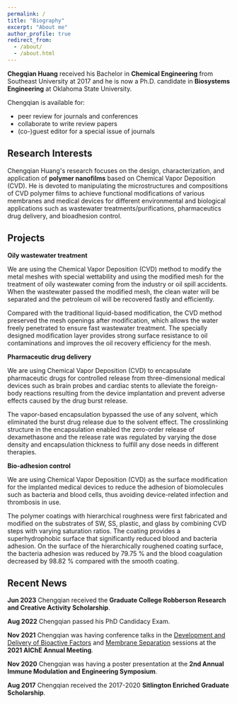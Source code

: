 ```yaml
---
permalink: /
title: "Biography"
excerpt: "About me"
author_profile: true
redirect_from: 
  - /about/
  - /about.html
---
```


**Chegqian Huang** received his Bachelor in **Chemical Engineering** from Southeast University at 2017 and he is now a Ph.D. candidate in **Biosystems Engineering** at Oklahoma State University. 

Chengqian is available for:

* peer review for journals and conferences
* collaborate to write review papers
* (co-)guest editor for a special issue of journals

Research Interests
------

Chengqian Huang's research focuses on the design, characterization, and application of **polymer nanofilms** based on Chemical Vapor Deposition (CVD). He is devoted to manipulating the microstructures and compositions of CVD polymer films to achieve functional modifications of various membranes and medical devices for different environmental and biological applications such as wastewater treatments/purifications, pharmaceutics drug delivery, and bioadhesion control.

Projects
------
**Oily wastewater treatment**

We are using the Chemical Vapor Deposition (CVD) method to modify the metal meshes with special wettability and using the modified mesh for the treatment of oily wastewater coming from the industry or oil spill accidents. When the wastewater passed the modified mesh, the clean water will be separated and the petroleum oil will be recovered fastly and efficiently.

Compared with the traditional liquid-based modification, the CVD method preserved the mesh openings after modification, which allows the water freely penetrated to ensure fast wastewater treatment. The specially designed modification layer provides strong surface resistance to oil contaminations and improves the oil recovery efficiency for the mesh.  

**Pharmaceutic drug delivery**

We are using Chemical Vapor Deposition (CVD) to encapsulate pharmaceutic drugs for controlled release from three-dimensional medical devices such as brain probes and cardiac stents to alleviate the foreign-body reactions resulting from the device implantation and prevent adverse effects caused by the drug burst release.

The vapor-based encapsulation bypassed the use of any solvent, which eliminated the burst drug release due to the solvent effect. The crosslinking structure in the encapsulation enabled the zero-order release of dexamethasone and the release rate was regulated by varying the dose density and encapsulation thickness to fulfill any dose needs in different therapies.

**Bio-adhesion control**

We are using Chemical Vapor Deposition (CVD) as the surface modification for the implanted medical devices to reduce the adhesion of biomolecules such as bacteria and blood cells, thus avoiding device-related infection and thrombosis in use.

The polymer coatings with hierarchical roughness were first fabricated and modified on the substrates of SW, SS, plastic, and glass by combining CVD steps with varying saturation ratios. The coating provides a superhydrophobic surface that significantly reduced blood and bacteria adhesion. On the surface of the hierarchically roughened coating surface, the bacteria adhesion was reduced by 79.75 %  and the blood coagulation decreased by 98.82 % compared with the smooth coating.


Recent News
------
**Jun 2023** Chengqian received the **Graduate College Robberson Research and Creative Activity Scholarship**.

**Aug 2022** Chengqian passed his PhD Candidacy Exam.

**Nov 2021** Chengqian was having conference talks in the <ins>Development and Delivery of Bioactive Factors</ins> and <ins>Membrane Separation</ins> sessions at the **2021 AIChE Annual Meeting**.

**Nov 2020** Chengqian was having a poster presentation at the **2nd Annual Immune Modulation and Engineering Symposium**.

**Aug 2017** Chengqian received the 2017-2020 **Sitlington Enriched Graduate Scholarship**.
